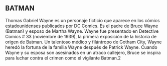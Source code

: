 ## BATMAN

Thomas Gabriel Wayne es un personaje ficticio que aparece en los cómics estadounidenses publicados por DC Comics. Es el padre de Bruce Wayne (Batman) y esposo de Martha Wayne. Wayne fue presentado en Detective Comics # 33 (noviembre de 1939), la primera exposición de la historia de origen de Batman. Un talentoso médico y filántropo de Gotham City, Wayne heredó la fortuna de la familia Wayne después de Patrick Wayne. Cuando Wayne y su esposa son asesinados en un atraco callejero, Bruce se inspira para luchar contra el crimen como el vigilante Batman.2​
